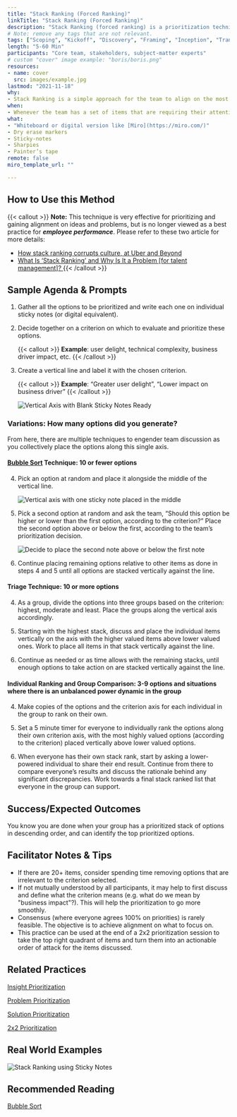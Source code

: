 ```yaml
---
title: "Stack Ranking (Forced Ranking)"
linkTitle: "Stack Ranking (Forced Ranking)"
description: "Stack Ranking (forced ranking) is a prioritization technique which involves taking a list of options (ideas, problems, stories, etc.) and ordering them along an axis according to a single criterion (e.g. value, importance, cost, complexity, risk, etc.)"
# Note: remove any tags that are not relevant.
tags: ["Scoping", "Kickoff", "Discovery", "Framing", "Inception", "Transition", "Modernization", "Delivery"]
length: "5-60 Min"
participants: "Core team, stakeholders, subject-matter experts"
# custom "cover" image example: "boris/boris.png"
resources:
- name: cover
  src: images/example.jpg
lastmod: "2021-11-18"
why: 
- Stack Ranking is a simple approach for the team to align on the most important thing to focus on. This exercise ensures that decisions are driven from multiple perspectives by facilitating conversations about what’s most important and why.
when:
- Whenever the team has a set of items that are requiring their attention, which need discussion and team support for tackling in a certain order, and there is a single criterion against which they can all be evaluated.
what:
- "Whiteboard or digital version like [Miro](https://miro.com/)" 
- Dry erase markers
- Sticky-notes
- Sharpies
- Painter’s tape 
remote: false
miro_template_url: "" 

---
```

## How to Use this Method

{{< callout >}}
**Note:** This technique is very effective for prioritizing and gaining alignment on ideas and problems, but is no longer viewed as a best practice for **_employee performance_**. Please refer to these two article for more details: 
- [How stack ranking corrupts culture, at Uber and Beyond](https://www.perdoo.com/resources/stack-ranking/)
- [What Is ‘Stack Ranking’ and Why Is It a Problem \[for talent management\]? ](https://lattice.com/library/what-is-stack-ranking-and-why-is-it-a-problem)
{{< /callout >}}

## Sample Agenda & Prompts
1. Gather all the options to be prioritized and write each one on individual sticky notes (or digital equivalent).

2. Decide together on a criterion on which to evaluate and prioritize these options.

   {{< callout >}}
   **Example**: user delight, technical complexity, business driver impact, etc.
   {{< /callout >}}

3. Create a vertical line and label it with the chosen criterion.
   
   {{< callout >}}
   **Example**: “Greater user delight”, “Lower impact on business driver”
   {{< /callout >}}

   ![Vertical Axis with Blank Sticky Notes Ready](images/image1.png)


### Variations: How many options did you generate? 
From here, there are multiple techniques to engender team discussion as you collectively place the options along this single axis.

#### [Bubble Sort](https://en.wikipedia.org/wiki/Bubble_sort) Technique: 10 or fewer options

4. Pick an option at random and place it alongside the middle of the vertical line.

   ![Vertical axis with one sticky note placed in the middle](images/image3.png)

5. Pick a second option at random and ask the team, “Should this option be higher or lower than the first option, according to the criterion?” Place the second option above or below the first, according to the team’s prioritization decision.

   ![Decide to place the second note above or below the first note](images/image2.png)

6. Continue placing remaining options relative to other items as done in steps 4 and 5 until all options are stacked vertically against the line.

#### Triage Technique: 10 or more options

4. As a group, divide the options into three groups based on the criterion: highest, moderate and least. Place the groups along the vertical axis accordingly.

5. Starting with the highest stack, discuss and place the individual items vertically on the axis with the higher valued items above lower valued ones. Work to place all items in that stack vertically against the line.

6. Continue as needed or as time allows with the remaining stacks, until enough options to take action on are stacked vertically against the line.

#### Individual Ranking and Group Comparison: 3-9 options and situations where there is an unbalanced power dynamic in the group
4. Make copies of the options and the criterion axis for each individual in the group to rank on their own.

5. Set a 5 minute timer for everyone to individually rank the options along their own criterion axis, with the most highly valued options (according to the criterion) placed vertically above lower valued options.

6. When everyone has their own stack rank, start by asking a lower-powered individual to share their end result. Continue from there to compare everyone’s results and discuss the rationale behind any significant discrepancies.
    Work towards a final stack ranked list that everyone in the group can support.

## Success/Expected Outcomes
You know you are done when your group has a prioritized stack of options in descending order, and can identify the top prioritized options.

## Facilitator Notes & Tips
- If there are 20+ items, consider spending time removing options that are irrelevant to the criterion selected. 
- If not mutually understood by all participants, it may help to first discuss and define what the criterion means (e.g. what do we mean by "business impact"?). This will help the prioritization to go more smoothly.
- Consensus (where everyone agrees 100% on priorities) is rarely feasible. The objective is to achieve alignment on what to focus on.
- This practice can be used at the end of a 2x2 prioritization session to take the top right quadrant of items and turn them into an actionable order of attack for the items discussed.

## Related Practices
[Insight Prioritization](/practices/insight-prioritization)

[Problem Prioritization](/practices/problem-prioritization)

[Solution Prioritization](/practices/solution-prioritization)

[2x2 Prioritization](/practices/2x2)

## Real World Examples
![Stack Ranking using Sticky Notes](images/example.jpg)

## Recommended Reading

[Bubble Sort](https://en.wikipedia.org/wiki/Bubble_sort)